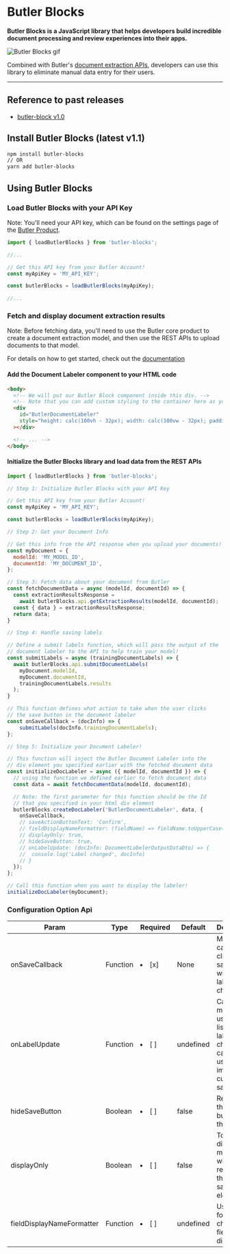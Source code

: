 # Butler Blocks
<b>Butler Blocks is a JavaScript library that helps developers build incredible document processing and review experiences into their apps.</b>

![Butler Blocks gif](https://butler-public-assets.s3.amazonaws.com/butler_blocks.gif)

Combined with Butler's [document extraction APIs](https://www.butlerlabs.ai/landing-pages/document-ai-ocr?), developers can use this library to eliminate manual data entry for their users. 

---

## Reference to past releases
* [butler-block v1.0](https://github.com/butlerlabs/butler-blocks/blob/master/docs/version_1_0.md)


## Install Butler Blocks (latest v1.1)

```bash
npm install butler-blocks
// OR
yarn add butler-blocks
```

## Using Butler Blocks

### Load Butler Blocks with your API Key

Note: You'll need your API key, which can be found
on the settings page of the [Butler Product](https://app.butlerlabs.ai/settings).

```js
import { loadButlerBlocks } from 'butler-blocks';

//...

// Get this API key from your Butler Account!
const myApiKey = 'MY_API_KEY';

const butlerBlocks = loadButlerBlocks(myApiKey);

//...
```

### Fetch and display document extraction results

Note: Before fetching data, you'll need to use the Butler core product to create a document extraction model, and
then use the REST APIs to upload documents to that model.

For details on how to get started, check out the [documentation](https://docs.butlerlabs.ai/reference/welcome)

#### Add the Document Labeler component to your HTML code

```html
<body>
  <!-- We will put our Butler Block component inside this div. -->
  <!-- Note that you can add custom styling to the container here as you wish -->
  <div
    id="ButlerDocumentLabeler"
    style="height: calc(100vh - 32px); width: calc(100vw - 32px); padding: 8px"
  ></div>

  <!-- ... -->
</body>
```

#### Initialize the Butler Blocks library and load data from the REST APIs

```js
import { loadButlerBlocks } from 'butler-blocks';

// Step 1: Initialize Butler Blocks with your API Key

// Get this API key from your Butler Account!
const myApiKey = 'MY_API_KEY';

const butlerBlocks = loadButlerBlocks(myApiKey);

// Step 2: Get your Document Info

// Get this info from the API response when you upload your documents!
const myDocument = {
  modelId: 'MY_MODEL_ID',
  documentId: 'MY_DOCUMENT_ID',
};

// Step 3: Fetch data about your document from Butler
const fetchDocumentData = async (modelId, documentId) => {
  const extractionResultsResponse =
    await butlerBlocks.api.getExtractionResults(modelId, documentId);
  const { data } = extractionResultsResponse;
  return data;
}

// Step 4: Handle saving labels

// Define a submit labels function, which will pass the output of the
// document labeler to the API to help train your model!
const submitLabels = async (trainingDocumentLabels) => {
  await butlerBlocks.api.submitDocumentLabels(
    myDocument.modelId,
    myDocument.documentId,
    trainingDocumentLabels.results
  );
}

// This function defines what action to take when the user clicks
// the save button in the document labeler
const onSaveCallback = (docInfo) => {
    submitLabels(docInfo.trainingDocumentLabels);
};

// Step 5: Initialize your Document Labeler!

// This function will inject the Butler Document Labeler into the
// div element you specified earlier with the fetched document data
const initializeDocLabeler = async ({ modelId, documentId }) => {
  // using the function we defined earlier to fetch document data
  const data = await fetchDocumentData(modelId, documentId);

  // Note: the first parameter for this function should be the Id
  // that you specified in your html div element
  butlerBlocks.createDocLabeler('ButlerDocumentLabeler', data, {
    onSaveCallback,
    // saveActionButtonText: 'Confirm',
    // fieldDisplayNameFormatter: (fieldName) => fieldName.toUpperCase(),
    // displayOnly: true,
    // hideSaveButton: true,
    // onLabelUpdate: (docInfo: DocumentLabelerOutputDataDto) => {
    //  console.log('Label changed', docInfo)
    // }
  });
};

// Call this function when you want to display the labeler!
initializeDocLabeler(myDocument);
```


### Configuration Option Api


| Param          | Type     | Required | Default | Description                                                                               |
|----------------|----------|----------|---------|----------------------------------------------------------------------------------|
| onSaveCallback | Function | <li> [x] </li>     | None |Method called after clicking the save button with latest label changes |
| onLabelUpdate  | Function | <li> [ ]  </li>    | undefined | Callback method used to listen for label changes. can be used to implement custom save UI |
| hideSaveButton | Boolean  | <li> [ ] </li>     | false | Removes the save button from the UI |
| displayOnly    | Boolean  | <li> [ ] </li>     | false | Toggle display only model which removes all the edit and save UI elements |
| fieldDisplayNameFormatter | Function  | <li> [ ] </li>  | undefined    | Used to format or change the field name display |
